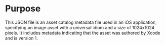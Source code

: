 # Purpose
This JSON file is an asset catalog metadata file used in an iOS application, specifying an image asset with a universal idiom and a size of 1024x1024 pixels. It includes metadata indicating that the asset was authored by Xcode and is version 1.
